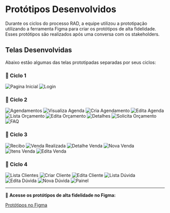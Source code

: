 # Protótipos Desenvolvidos

Durante os ciclos do processo RAD, a equipe utilizou a prototipação utilizando a ferramenta Figma para criar os protótipos de alta fidelidade. Esses protótipos são realizados após uma conversa com os stakeholders.

## Telas Desenvolvidas

Abaixo estão algumas das telas prototipadas separadas por seus ciclos:

### 📌 Ciclo 1
![Pagina Inicial](../imagens/PaginaInicial.png)
![Login](../imagens/prototipos/Login.png)

### 📌 Ciclo 2
![Agendamentos](../imagens/prototipos/agendamentos.png)
![Visualiza Agenda](../imagens/prototipos/visualizaagend.png)
![Cria Agendamento](../imagens/prototipos/criaagendamento.png)
![Edita Agenda](../imagens/prototipos/editagenda.png)
![Lista Orçamento](../imagens/prototipos/listaorc.png)
![Edita Orçamento](../imagens/prototipos/editaorc.png)
![Detalhes](../imagens/prototipos/detalhes.png)
![Solicita Orçamento](../imagens/prototipos/solicitaorc.png)
![FAQ](../imagens/prototipos/FAQ.png)

### 📌  Ciclo 3
![Recibo](../imagens/prototipos/recibo.png)
![Venda Realizada](../imagens/prototipos/vendarealizada.png)
![Detalhe Venda](../imagens/prototipos/detalhevenda.png)
![Nova Venda](../imagens/prototipos/novavenda.png)
![Itens Venda](../imagens/prototipos/itensvenda.png)
![Edita Venda](../imagens/prototipos/editavenda.png)

### 📌  Ciclo 4 
![Lista Clientes](../imagens/prototipos/listaclientes.png)
![Criar Cliente](../imagens/prototipos/criarciente.png)
![Edita Cliente](../imagens/prototipos/editacliente.png)
![Lista Dúvida](../imagens/prototipos/listaduvida.png)
![Edita Dúvida](../imagens/prototipos/editaduvida.png)
![Nova Dúvida](../imagens/prototipos/novaduvida.png)
![Painel](../imagens/prototipos/painel.png)




---

🔗 **Acesse os protótipos de alta fidelidade no Figma:**

[Protótipos no Figma](https://www.figma.com/proto/reBg5nLQBs1u2xvyafPvku/Vidra%C3%A7aria_modelo?node-id=520-570&t=GoIGJh2PbjXE0PNC-1)
